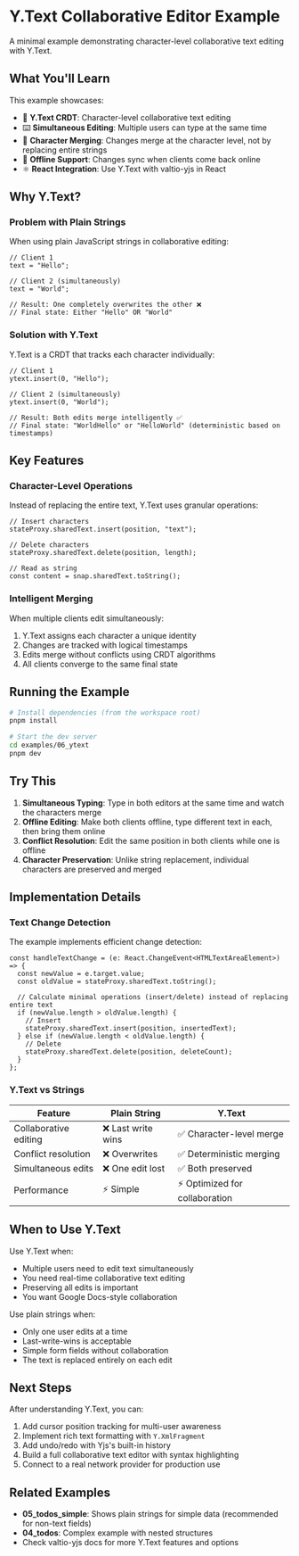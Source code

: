 # Y.Text Collaborative Editor Example

A minimal example demonstrating character-level collaborative text editing with Y.Text.

## What You'll Learn

This example showcases:

- 📝 **Y.Text CRDT**: Character-level collaborative text editing
- ⌨️ **Simultaneous Editing**: Multiple users can type at the same time
- 🔄 **Character Merging**: Changes merge at the character level, not by replacing entire strings
- 🔴 **Offline Support**: Changes sync when clients come back online
- ⚛️ **React Integration**: Use Y.Text with valtio-yjs in React

## Why Y.Text?

### Problem with Plain Strings

When using plain JavaScript strings in collaborative editing:

```tsx
// Client 1
text = "Hello";

// Client 2 (simultaneously)
text = "World";

// Result: One completely overwrites the other ❌
// Final state: Either "Hello" OR "World"
```

### Solution with Y.Text

Y.Text is a CRDT that tracks each character individually:

```tsx
// Client 1
ytext.insert(0, "Hello");

// Client 2 (simultaneously)
ytext.insert(0, "World");

// Result: Both edits merge intelligently ✅
// Final state: "WorldHello" or "HelloWorld" (deterministic based on timestamps)
```

## Key Features

### Character-Level Operations

Instead of replacing the entire text, Y.Text uses granular operations:

```tsx
// Insert characters
stateProxy.sharedText.insert(position, "text");

// Delete characters
stateProxy.sharedText.delete(position, length);

// Read as string
const content = snap.sharedText.toString();
```

### Intelligent Merging

When multiple clients edit simultaneously:
1. Y.Text assigns each character a unique identity
2. Changes are tracked with logical timestamps
3. Edits merge without conflicts using CRDT algorithms
4. All clients converge to the same final state

## Running the Example

```bash
# Install dependencies (from the workspace root)
pnpm install

# Start the dev server
cd examples/06_ytext
pnpm dev
```

## Try This

1. **Simultaneous Typing**: Type in both editors at the same time and watch the characters merge
2. **Offline Editing**: Make both clients offline, type different text in each, then bring them online
3. **Conflict Resolution**: Edit the same position in both clients while one is offline
4. **Character Preservation**: Unlike string replacement, individual characters are preserved and merged

## Implementation Details

### Text Change Detection

The example implements efficient change detection:

```tsx
const handleTextChange = (e: React.ChangeEvent<HTMLTextAreaElement>) => {
  const newValue = e.target.value;
  const oldValue = stateProxy.sharedText.toString();
  
  // Calculate minimal operations (insert/delete) instead of replacing entire text
  if (newValue.length > oldValue.length) {
    // Insert
    stateProxy.sharedText.insert(position, insertedText);
  } else if (newValue.length < oldValue.length) {
    // Delete
    stateProxy.sharedText.delete(position, deleteCount);
  }
};
```

### Y.Text vs Strings

| Feature | Plain String | Y.Text |
|---------|-------------|--------|
| Collaborative editing | ❌ Last write wins | ✅ Character-level merge |
| Conflict resolution | ❌ Overwrites | ✅ Deterministic merging |
| Simultaneous edits | ❌ One edit lost | ✅ Both preserved |
| Performance | ⚡ Simple | ⚡ Optimized for collaboration |

## When to Use Y.Text

Use Y.Text when:
- Multiple users need to edit text simultaneously
- You need real-time collaborative text editing
- Preserving all edits is important
- You want Google Docs-style collaboration

Use plain strings when:
- Only one user edits at a time
- Last-write-wins is acceptable
- Simple form fields without collaboration
- The text is replaced entirely on each edit

## Next Steps

After understanding Y.Text, you can:
1. Add cursor position tracking for multi-user awareness
2. Implement rich text formatting with `Y.XmlFragment`
3. Add undo/redo with Yjs's built-in history
4. Build a full collaborative text editor with syntax highlighting
5. Connect to a real network provider for production use

## Related Examples

- **05_todos_simple**: Shows plain strings for simple data (recommended for non-text fields)
- **04_todos**: Complex example with nested structures
- Check valtio-yjs docs for more Y.Text features and options
